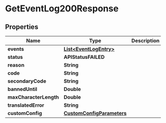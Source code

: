 

# GetEventLog200Response


## Properties

| Name | Type | Description | Notes |
|------------ | ------------- | ------------- | -------------|
|**events** | [**List&lt;EventLogEntry&gt;**](EventLogEntry.md) |  |  |
|**status** | **APIStatusFAILED** |  |  |
|**reason** | **String** |  |  |
|**code** | **String** |  |  |
|**secondaryCode** | **String** |  |  [optional] |
|**bannedUntil** | **Double** |  |  [optional] |
|**maxCharacterLength** | **Double** |  |  [optional] |
|**translatedError** | **String** |  |  [optional] |
|**customConfig** | [**CustomConfigParameters**](CustomConfigParameters.md) |  |  [optional] |



